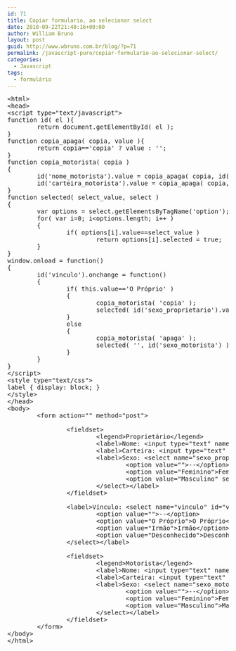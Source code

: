 ```yaml
---
id: 71
title: Copiar formulario, ao selecionar select
date: 2010-09-22T21:40:16+00:00
author: William Bruno
layout: post
guid: http://www.wbruno.com.br/blog/?p=71
permalink: /javascript-puro/copiar-formulario-ao-selecionar-select/
categories:
  - Javascript
tags:
  - formulário
---
```

<pre name="code" class="html">&lt;html&gt;
&lt;head&gt;
&lt;script type="text/javascript"&gt;
function id( el ){
        return document.getElementById( el );
}
function copia_apaga( copia, value ){
        return copia=='copia' ? value : '';
}
function copia_motorista( copia )
{
        id('nome_motorista').value = copia_apaga( copia, id('nome_proprietario').value );
        id('carteira_motorista').value = copia_apaga( copia, id('carteira_proprietario').value );
}
function selected( select_value, select )
{
        var options = select.getElementsByTagName('option');
        for( var i=0; i&lt;options.length; i++ )
        {
                if( options[i].value==select_value )
                        return options[i].selected = true;
        }
}
window.onload = function()
{
        id('vinculo').onchange = function()
        {
                if( this.value=='O Próprio' )
                {
                        copia_motorista( 'copia' );
                        selected( id('sexo_proprietario').value, id('sexo_motorista') );
                }
                else
                {
                        copia_motorista( 'apaga' );
                        selected( '', id('sexo_motorista') );
                }
        }
}
&lt;/script&gt;
&lt;style type="text/css"&gt;
label { display: block; }
&lt;/style&gt;
&lt;/head&gt;
&lt;body&gt;
        &lt;form action="" method="post"&gt;
                                       
                &lt;fieldset&gt;
                        &lt;legend&gt;Proprietário&lt;/legend&gt;
                        &lt;label&gt;Nome: &lt;input type="text" name="nome_proprietario" id="nome_proprietario" value="Bruno" /&gt;&lt;/label&gt;
                        &lt;label&gt;Carteira: &lt;input type="text" name="carteira_proprietario" id="carteira_proprietario" value="14121988" /&gt;&lt;/label&gt;
                        &lt;label&gt;Sexo: &lt;select name="sexo_proprietario" id="sexo_proprietario"&gt;
                                &lt;option value=""&gt;--&lt;/option&gt;
                                &lt;option value="Feminino"&gt;Feminino&lt;/option&gt;
                                &lt;option value="Masculino" selected="selected"&gt;Masculino&lt;/option&gt;
                        &lt;/select&gt;&lt;/label&gt;
                &lt;/fieldset&gt;
               
                &lt;label&gt;Vínculo: &lt;select name="vinculo" id="vinculo"&gt;
                        &lt;option value=""&gt;--&lt;/option&gt;
                        &lt;option value="O Próprio"&gt;O Próprio&lt;/option&gt;
                        &lt;option value="Irmão"&gt;Irmão&lt;/option&gt;
                        &lt;option value="Desconhecido"&gt;Desconhecido&lt;/option&gt;
                &lt;/select&gt;&lt;/label&gt;
               
                &lt;fieldset&gt;
                        &lt;legend&gt;Motorista&lt;/legend&gt;
                        &lt;label&gt;Nome: &lt;input type="text" name="nome_motorista" id="nome_motorista" value="" /&gt;&lt;/label&gt;
                        &lt;label&gt;Carteira: &lt;input type="text" name="carteira_motorista" id="carteira_motorista" value="" /&gt;&lt;/label&gt;
                        &lt;label&gt;Sexo: &lt;select name="sexo_motorista" id="sexo_motorista"&gt;
                                &lt;option value=""&gt;--&lt;/option&gt;
                                &lt;option value="Feminino"&gt;Feminino&lt;/option&gt;
                                &lt;option value="Masculino"&gt;Masculino&lt;/option&gt;
                        &lt;/select&gt;&lt;/label&gt;
                &lt;/fieldset&gt;
        &lt;/form&gt;
&lt;/body&gt;
&lt;/html&gt;
</pre>